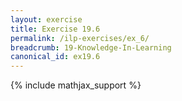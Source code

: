 ```yaml
---
layout: exercise
title: Exercise 19.6
permalink: /ilp-exercises/ex_6/
breadcrumb: 19-Knowledge-In-Learning
canonical_id: ex19.6
---
```


{% include mathjax_support %}
